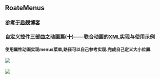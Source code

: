 ## RoateMenus
### [参考于启舰博客](http://blog.csdn.net/harvic880925/article/details/50763286)
### [ 自定义控件三部曲之动画篇(十)——联合动画的XML实现与使用示例 ](http://blog.csdn.net/harvic880925/article/details/50763286)
#### 使用属性动画实现menus菜单,路径可以自己参考实现.完成自己定义大小位置.
#### ![](http://upload-images.jianshu.io/upload_images/3001453-76aad3debdf50765.png)
#### ![](http://upload-images.jianshu.io/upload_images/3001453-80519dddfc7dd017.png)